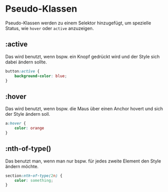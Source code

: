 # Pseudo-Klassen

<show-structure depth="2" />

Pseudo-Klassen werden zu einem Selektor hinzugefügt, um spezielle Status, wie `hover` oder `active` anzuzeigen.

## :active

Das wird benutzt, wenn bspw. ein Knopf gedrückt wird und der Style sich dabei ändern sollte.

```CSS
button:active {
    background-color: blue;
}
```

## :hover

Das wird benutzt, wenn bspw. die Maus über einen Anchor hovert und sich der Style ändern soll.

```CSS
a:hover {
    color: orange
}
```

## :nth-of-type()

Das benutzt man, wenn man nur bspw. für jedes zweite Element den Style ändern möchte.

```CSS
section:nth-of-type(2n) {
	color: something;
}
```